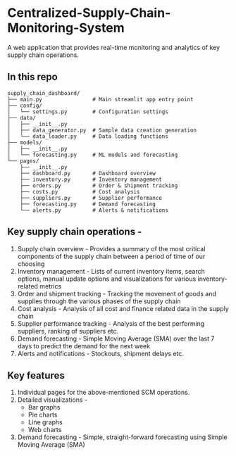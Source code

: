 # Centralized-Supply-Chain-Monitoring-System
A web application that provides real-time monitoring and analytics of key supply chain operations.


## In this repo
```
supply_chain_dashboard/
├── main.py                # Main streamlit app entry point
├── config/
│   └── settings.py        # Configuration settings
├── data/
│   ├── __init__.py
│   ├── data_generator.py  # Sample data creation generation
│   └── data_loader.py     # Data loading functions
├── models/
│   ├── __init__.py
│   └── forecasting.py     # ML models and forecasting
└── pages/
    ├── __init__.py
    ├── dashboard.py       # Dashboard overview
    ├── inventory.py       # Inventory management
    ├── orders.py          # Order & shipment tracking
    ├── costs.py           # Cost analysis
    ├── suppliers.py       # Supplier performance
    ├── forecasting.py     # Demand forecasting
    └── alerts.py          # Alerts & notifications

```


## Key supply chain operations -
1. Supply chain overview - Provides a summary of the most critical components of the supply chain between a period of time of our choosing
2. Inventory management -  Lists of current inventory items, search options, manual update options and visualizations for various inventory-related metrics
3. Order and shipment tracking - Tracking the movement of goods and supplies through the various phases of the supply chain
4. Cost analysis - Analysis of all cost and finance related data in the supply chain
5. Supplier performance tracking - Analysis of the best performing suppliers, ranking of suppliers etc.
6. Demand forecasting - Simple Moving Average (SMA) over the last 7 days to predict the demand for the next week
7. Alerts and notifications - Stockouts, shipment delays etc.


## Key features
1. Individual pages for the above-mentioned SCM operations.
2. Detailed visualizations -
   - Bar graphs
   - Pie charts
   - Line graphs
   - Web charts
3. Demand forecasting - Simple, straight-forward forecasting using Simple Moving Average (SMA)

